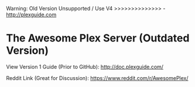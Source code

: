 Warning: Old Version Unsupported / Use V4 >>>>>>>>>>>>>> - http://plexguide.com

# The Awesome Plex Server (Outdated Version)

View Version 1 Guide (Prior to GitHub): http://doc.plexguide.com/

Reddit Link (Great for Discussion): https://www.reddit.com/r/AwesomePlex/




